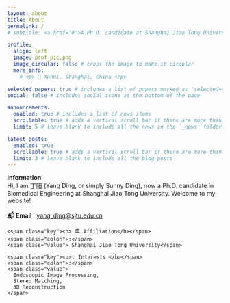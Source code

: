 ```yaml
---
layout: about
title: About
permalink: /
# subtitle: <a href='#'>A Ph.D. candidate at Shanghai Jiao Tong University</a>.

profile:
  align: left
  image: prof_pic.png
  image_circular: false # crops the image to make it circular
  more_info:
    # <p> 🚩 Xuhui, Shanghai, China </p>

selected_papers: true # includes a list of papers marked as "selected={true}"
social: false # includes social icons at the bottom of the page

announcements:
  enabled: true # includes a list of news items
  scrollable: true # adds a vertical scroll bar if there are more than 3 news items
  limit: 5 # leave blank to include all the news in the `_news` folder

latest_posts:
  enabled: true
  scrollable: true # adds a vertical scroll bar if there are more than 3 new posts items
  limit: 3 # leave blank to include all the blog posts
---
```


<!-- 手动 Basics 框 -->
<div class="cv-basics-box">
  <div class="basics-title"><b>Information</b></div>

  <div>Hi, I am 丁阳 (Yang Ding, or simply Sunny Ding), now a Ph.D. candidate in Biomedical Engineering at Shanghai Jiao Tong University. Welcome to my website!
  </div>

  <br class="spacer">
  <div class="basics-item">
    <span class="key"><b> 📬 Email </b></span>
    <span class="colon">:</span>
    <span class="value"><a href="mailto:yang_ding@sjtu.edu.cn"> yang_ding@sjtu.edu.cn</a></span>

    <span class="key"><b> 🏛 Affiliation</b></span>
    <span class="colon">:</span>
    <span class="value"> Shanghai Jiao Tong University</span>

    <span class="key"><b>💡 Interests </b></span>
    <span class="colon">:</span>
    <span class="value">
      Endoscopic Image Processing,
      Stereo Matching,
      3D Reconstruction
    </span>

  </div>
</div>
